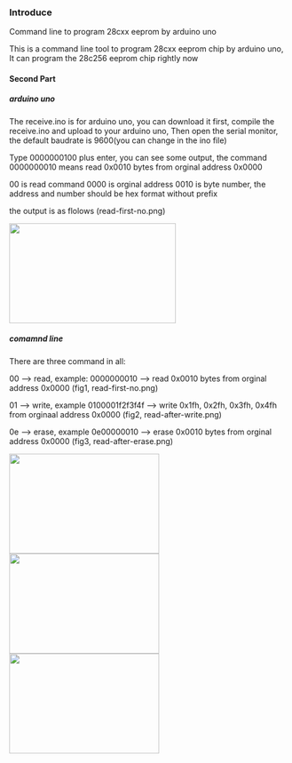 ### Introduce

Command line to program 28cxx eeprom by arduino uno

This is a command line tool to program 28cxx eeprom chip by arduino uno, It can program the 28c256 eeprom chip rightly now

#### Second Part
##### arduino uno
The receive.ino is for arduino uno, you can download it first, compile the receive.ino and upload to your arduino uno, Then open the serial monitor, the default baudrate is 9600(you can change in the ino file) 

Type 0000000100 plus enter, you can see some output, the command 0000000010 means read 0x0010 bytes from orginal address 0x0000

00 is read command 0000 is orginal address 0010 is byte number, the address and number should be hex format without prefix

the output is as flolows (read-first-no.png)

<img src="https://github.com/2076625923/arduino-programmer/blob/main/read-first-no.png" width="300" height="180">

##### comamnd line 
There are three command in all:

00 --> read,  example: 0000000010 --> read 0x0010 bytes from orginal address 0x0000 (fig1, read-first-no.png)

01 --> write, example 0100001f2f3f4f --> write 0x1fh, 0x2fh, 0x3fh, 0x4fh from orginaal address 0x0000 (fig2, read-after-write.png)

0e --> erase, example 0e00000010 --> erase 0x0010 bytes from orginal address 0x0000 (fig3, read-after-erase.png)

<img src="https://github.com/2076625923/arduino-programmer/blob/main/read-first-no.png" width="270" height="180"><img src="https://github.com/2076625923/arduino-programmer/blob/main/read-after-write.png" width="270" height="180"><img src="https://github.com/2076625923/arduino-programmer/blob/main/read-after-erase.png" width="270" height="180"/>
